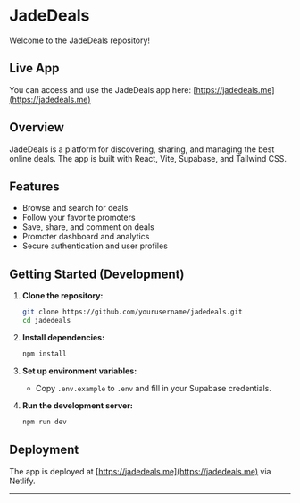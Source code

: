 # JadeDeals

Welcome to the JadeDeals repository!

## Live App

You can access and use the JadeDeals app here: [https://jadedeals.me](https://jadedeals.me)

## Overview

JadeDeals is a platform for discovering, sharing, and managing the best online deals. The app is built with React, Vite, Supabase, and Tailwind CSS.

## Features

- Browse and search for deals
- Follow your favorite promoters
- Save, share, and comment on deals
- Promoter dashboard and analytics
- Secure authentication and user profiles

## Getting Started (Development)

1. **Clone the repository:**

   ```bash
   git clone https://github.com/yourusername/jadedeals.git
   cd jadedeals
   ```

2. **Install dependencies:**

   ```bash
   npm install
   ```

3. **Set up environment variables:**
   - Copy `.env.example` to `.env` and fill in your Supabase credentials.

4. **Run the development server:**

   ```bash
   npm run dev
   ```

## Deployment

The app is deployed at [https://jadedeals.me](https://jadedeals.me) via Netlify.

---
